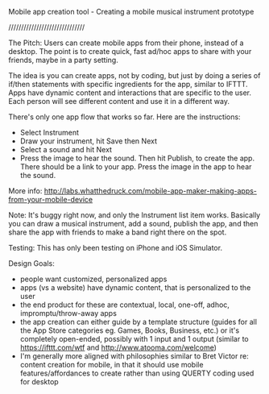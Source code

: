 Mobile app creation tool - Creating a mobile musical instrument prototype

//////////////////////////////

The Pitch:
Users can create mobile apps from their phone, instead of a desktop.  The point is to create quick, fast ad/hoc apps to share with your friends, maybe in a party setting.

The idea is you can create apps, not by coding, but just by doing a series of if/then statements with specific ingredients for the app, similar to IFTTT.  Apps have dynamic content and interactions that are specific to the user.  Each person will see different content and use it in a different way.

There's only one app flow that works so far.  Here are the instructions:
- Select Instrument
- Draw your instrument, hit Save then Next
- Select a sound and hit Next
- Press the image to hear the sound.  Then hit Publish, to create the app.  There should be a link to your app.  Press the image in the app to hear the sound.

More info:
http://labs.whatthedruck.com/mobile-app-maker-making-apps-from-your-mobile-device

Note: It's buggy right now, and only the Instrument list item works.  Basically you can draw a musical instrument, add a sound, publish the app, and then share the app with friends to make a band right there on the spot.

Testing: This has only been testing on iPhone and iOS Simulator.

Design Goals:
- people want customized, personalized apps
- apps (vs a website) have dynamic content, that is personalized to the user
- the end product for these are contextual, local, one-off, adhoc, impromptu/throw-away apps
- the app creation can either guide by a template structure (guides for all the App Store categories eg. Games, Books, Business, etc.) or it's completely open-ended, possibly with 1 input and 1 output (similar to https://ifttt.com/wtf and http://www.atooma.com/welcome)
- I'm generally more aligned with philosophies similar to Bret Victor re: content creation for mobile, in that it should use mobile features/affordances to create rather than using QUERTY coding used for desktop


